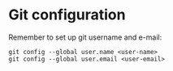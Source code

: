# Git configuration

Remember to set up git username and e-mail:

```shell
git config --global user.name <user-name>
git config --global user.email <user-email>
```
